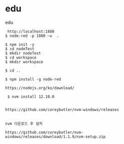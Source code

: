 # edu
edu

     http://localhost:1880   
    $ node-red -p 1880 –u  .      

    $ npm init -y
    $ cd nodeTest
    $ mkdir nodeTest
    $ cd workspace
    $ mkdir workspace
    
    $ cd ..
    
    $ npm install -g node-red   

    https://nodejs.org/ko/download/

     $ nvm install 12.10.0


    https://github.com/coreybutler/nvm-windows/releases


    nvm 다운로드 후 설치

    https://github.com/coreybutler/nvm-windows/releases/download/1.1.9/nvm-setup.zip
